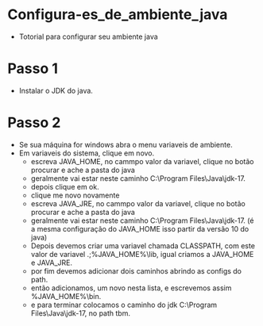# Configura-es_de_ambiente_java
 - Totorial para configurar seu ambiente java

# Passo 1
  - Instalar o JDK do java.

# Passo 2
  - Se sua máquina for windows abra o menu variaveis de ambiente.
  - Em variaveis do sistema, clique em novo.
    - escreva JAVA_HOME, no cammpo valor da variavel, clique no botão procurar e ache a pasta do java
    - geralmente vai estar neste caminho C:\Program Files\Java\jdk-17.
    - depois clique em ok.
    - clique me novo novamente
    -  escreva JAVA_JRE, no cammpo valor da variavel, clique no botão procurar e ache a pasta do java
    -  geralmente vai estar neste caminho C:\Program Files\Java\jdk-17. (é a mesma configuração do JAVA_HOME isso partir da versão 10 do java)
    -  Depois devemos criar uma variavel chamada CLASSPATH, com este valor de variavel .;%JAVA_HOME%\lib, igual criamos a JAVA_HOME e JAVA_JRE.
    -  por fim devemos adicionar dois caminhos abrindo as configs do path.
    -  então adicionamos, um novo nesta lista, e escrevemos assim %JAVA_HOME%\bin.
    -  e para terminar colocamos o caminho do jdk C:\Program Files\Java\jdk-17, no path tbm.
